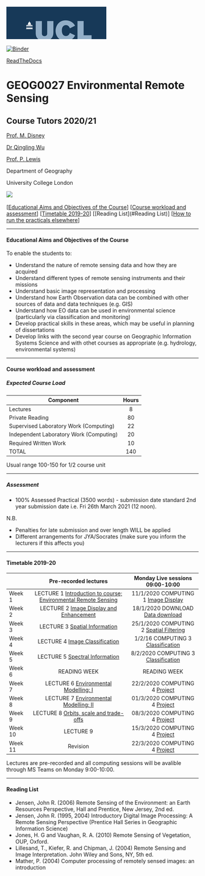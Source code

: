 ![UCL](docs/images//ucl_logo.png)

[![Binder](https://mybinder.org/badge_logo.svg)](https://mybinder.org/v2/gh/profLewis/GEOG0027.git/master)

[ReadTheDocs](https://geog0027-environmental-remote-sensing.readthedocs.io/en/latest/)

# GEOG0027 Environmental Remote Sensing

## Course Tutors 2020/21

[Prof. M. Disney](http://www2.geog.ucl.ac.uk/~mdisney)

[Dr Qingling Wu](https://www.geog.ucl.ac.uk/people/research-staff/qingling-wu)

[Prof. P. Lewis](http://www2.geog.ucl.ac.uk/~plewis)

Department of Geography
    
University College London
    
    
![](docs/images/europe.jpg)

[[Educational Aims and Objectives of the Course](#Education)]  [[Course workload and assessment](#workload)] [[Timetable 2019-20](#Timetable)] [[Reading List](#Reading List)] [[How to run the practicals elsewhere](#elsewhere)]

-----------------------------------


#### <a name="Education">Educational Aims and Objectives of the Course</a>

 To enable the students to: 
 
+ Understand the nature of remote sensing data and how they are acquired
+ Understand different types of remote sensing instruments and their missions
+ Understand basic image representation and processing
+ Understand how Earth Observation data can be combined with other sources of data and data techniques (e.g. GIS)
+ Understand how EO data can be used in environmental science (particularly via classification and monitoring)
+ Develop practical skills in these areas, which may be useful in planning of dissertations
+ Develop links with the second year course on Geographic Information Systems Science and with othet courses as appropriate (e.g. hydrology, environmental systems)

-----------------------------------


#### <a name="workload">Course workload and assessment</a>

##### Expected Course Load

|Component 	|Hours|
|-------  | :--------:|
| Lectures | 	8|
|Private Reading 	|80
|Supervised Laboratory Work (Computing) |	22|
|Independent Laboratory Work (Computing) |	20|
|Required Written Work |	10|
|TOTAL |	140|

Usual range 100-150 for 1/2 course unit 


-----------------------------------


##### Assessment

+ 100% Assessed Practical (3500 words) - submission date standard 2nd year submission date i.e. Fri 26th March 2021 (12 noon).

N.B.

- Penalties for late submission and over length WILL be applied
- Different arrangements for JYA/Socrates (make sure you inform the lecturers if this affects you)

-----------------------------------


#### <a name="Timetable">Timetable 2019-20</a>


|  | Pre-recorded lectures | Monday Live sessions 09:00-10:00 |
| ------------------- | :-------------------: | :-----------------: | 
| Week 1 |  LECTURE 1 [Introduction to course; Environmental Remote Sensing](docs/coursenotes/lecture1-2020.pdf) | 11/1/2020 COMPUTING 1 [Image Display](docs/ImageDisplay.ipynb)|
| Week 2 | LECTURE 2 [Image Display and Enhancement](docs/coursenotes/lecture2.pdf)| 18/1/2020 DOWNLOAD [Data download](docs/Download.ipynb)|
| Week 3 | LECTURE 3 [Spatial Information](docs/coursenotes/lecture3.pdf) | 25/1/2020 COMPUTING 2 [Spatial Filtering](docs/SpatialFiltering.ipynb) |
| Week 4  | LECTURE 4 [Image Classification](docs/coursenotes/lecture4.pdf) | 1/2/16 COMPUTING 3 [Classification](docs/Classification.ipynb) | 
| Week 5 | LECTURE 5 [Spectral Information](docs/coursenotes/lecture5.pdf) | 8/2/2020 COMPUTING 3 [Classification](docs/Classification.ipynb) |
| Week 6 | READING WEEK | READING WEEK |
| Week 7 | LECTURE 6 [Environmental Modelling: I](docs/coursenotes/lecture6-2019.pdf) | 22/2/2020  COMPUTING 4 [Project](https://geog0027-coursework.readthedocs.io)|
| Week 8 | LECTURE 7 [Environmental Modelling: II](docs/coursenotes/lecture7-2020.pdf)  | 01/3/2020 COMPUTING 4 [Project](https://geog0027-coursework.readthedocs.io) | 
| Week 9 | LECTURE 8 [Orbits, scale and trade-offs](docs/coursenotes/lecture8-2020.pdf) | 08/3/2020 COMPUTING 4 [Project](https://geog0027-coursework.readthedocs.io)| 
| Week 10 | LECTURE 9 | 15/3/2020 COMPUTING 4 [Project](https://geog0027-coursework.readthedocs.io)| 
| Week 11 | Revision | 22/3/2020 COMPUTING 4 [Project](https://geog0027-coursework.readthedocs.io)|  


Lectures are pre-recorded and all computing sessions will be avalible through MS Teams on Monday 9:00-10:00. 


-----------------------------------


#### <a name="Reading List">Reading List</a>

- Jensen, John R. (2006) Remote Sensing of the Environment: an Earth Resources Perspective, Hall and Prentice, New Jersey, 2nd ed.
- Jensen, John R. (1995, 2004) Introductory Digital Image Processing: A Remote Sensing Perspective (Prentice Hall Series in Geographic Information Science)
- Jones, H. G and Vaughan, R. A. (2010) Remote Sensing of Vegetation, OUP, Oxford.
- Lillesand, T., Kiefer, R. and Chipman, J. (2004) Remote Sensing and Image Interpretation. John Wiley and Sons, NY, 5th ed.
- Mather, P. (2004) Computer processing of remotely sensed images: an introduction 

